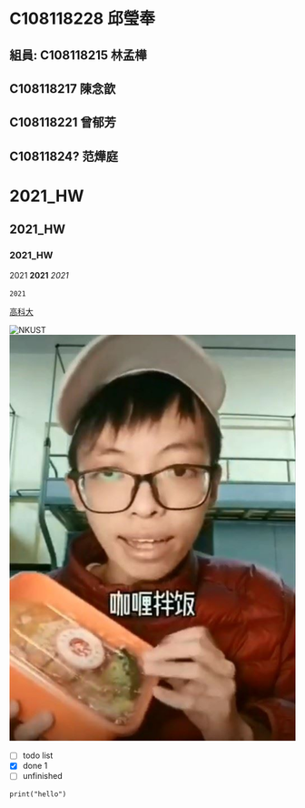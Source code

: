 # C108118228 邱瑩奉

## 組員: C108118215 林孟樺
##       C108118217 陳念歆
##       C108118221 曾郁芳
##       C10811824? 范燁庭

# 2021_HW

## 2021_HW

### 2021_HW

2021 **2021**  *2021*

`2021`

[高科大](https://www.nkust.edu.tw/index.php)

![NKUST](	https://www.nkust.edu.tw/var/file/0/1000/img/513/182513897.png)
![咖哩拌飯](0012345.jpg)

- [ ] todo list
- [x] done 1
- [ ] unfinished 

```python=
print("hello")
```
